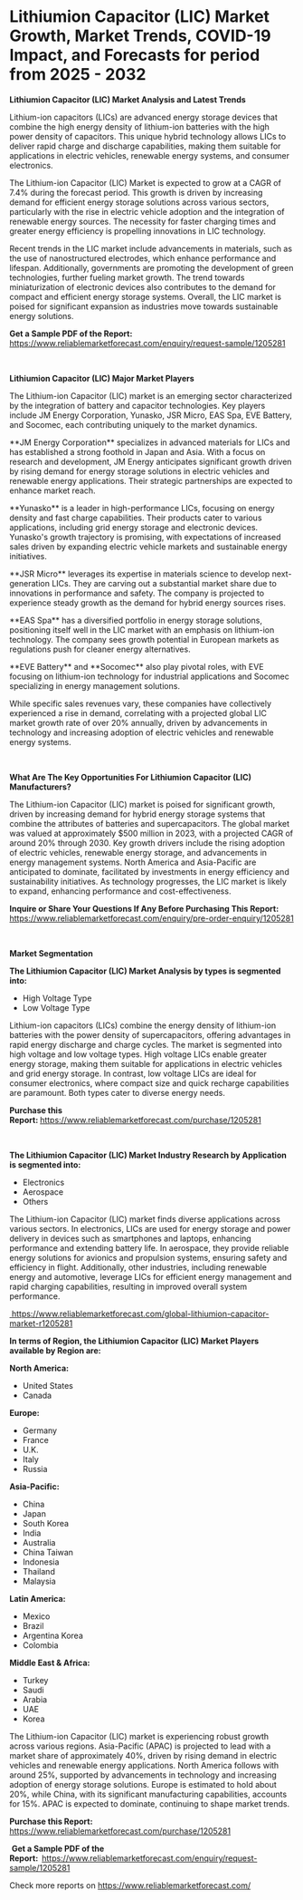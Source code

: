 <p><h1>Lithiumion Capacitor (LIC) Market Growth, Market Trends, COVID-19 Impact, and Forecasts for period from 2025 - 2032</h1></p><p><strong>Lithiumion Capacitor (LIC) Market Analysis and Latest Trends</strong></p>
<p><p>Lithium-ion capacitors (LICs) are advanced energy storage devices that combine the high energy density of lithium-ion batteries with the high power density of capacitors. This unique hybrid technology allows LICs to deliver rapid charge and discharge capabilities, making them suitable for applications in electric vehicles, renewable energy systems, and consumer electronics.</p><p>The Lithium-ion Capacitor (LIC) Market is expected to grow at a CAGR of 7.4% during the forecast period. This growth is driven by increasing demand for efficient energy storage solutions across various sectors, particularly with the rise in electric vehicle adoption and the integration of renewable energy sources. The necessity for faster charging times and greater energy efficiency is propelling innovations in LIC technology.</p><p>Recent trends in the LIC market include advancements in materials, such as the use of nanostructured electrodes, which enhance performance and lifespan. Additionally, governments are promoting the development of green technologies, further fueling market growth. The trend towards miniaturization of electronic devices also contributes to the demand for compact and efficient energy storage systems. Overall, the LIC market is poised for significant expansion as industries move towards sustainable energy solutions.</p></p>
<p><strong>Get a Sample PDF of the Report:&nbsp;</strong> <a href="https://www.reliablemarketforecast.com/enquiry/request-sample/1205281?utm_campaign=2999&utm_medium=2&utm_source=Github&utm_content=ia&utm_term=05032025&utm_id=lithiumion-capacitor-lic">https://www.reliablemarketforecast.com/enquiry/request-sample/1205281</a></p>
<p>&nbsp;</p>
<p><strong>Lithiumion Capacitor (LIC) Major Market Players</strong></p>
<p><p>The Lithium-ion Capacitor (LIC) market is an emerging sector characterized by the integration of battery and capacitor technologies. Key players include JM Energy Corporation, Yunasko, JSR Micro, EAS Spa, EVE Battery, and Socomec, each contributing uniquely to the market dynamics.</p><p>**JM Energy Corporation** specializes in advanced materials for LICs and has established a strong foothold in Japan and Asia. With a focus on research and development, JM Energy anticipates significant growth driven by rising demand for energy storage solutions in electric vehicles and renewable energy applications. Their strategic partnerships are expected to enhance market reach.</p><p>**Yunasko** is a leader in high-performance LICs, focusing on energy density and fast charge capabilities. Their products cater to various applications, including grid energy storage and electronic devices. Yunasko's growth trajectory is promising, with expectations of increased sales driven by expanding electric vehicle markets and sustainable energy initiatives.</p><p>**JSR Micro** leverages its expertise in materials science to develop next-generation LICs. They are carving out a substantial market share due to innovations in performance and safety. The company is projected to experience steady growth as the demand for hybrid energy sources rises.</p><p>**EAS Spa** has a diversified portfolio in energy storage solutions, positioning itself well in the LIC market with an emphasis on lithium-ion technology. The company sees growth potential in European markets as regulations push for cleaner energy alternatives.</p><p>**EVE Battery** and **Socomec** also play pivotal roles, with EVE focusing on lithium-ion technology for industrial applications and Socomec specializing in energy management solutions.</p><p>While specific sales revenues vary, these companies have collectively experienced a rise in demand, correlating with a projected global LIC market growth rate of over 20% annually, driven by advancements in technology and increasing adoption of electric vehicles and renewable energy systems.</p></p>
<p>&nbsp;</p>
<p><strong>What Are The Key Opportunities For Lithiumion Capacitor (LIC) Manufacturers?</strong></p>
<p><p>The Lithium-ion Capacitor (LIC) market is poised for significant growth, driven by increasing demand for hybrid energy storage systems that combine the attributes of batteries and supercapacitors. The global market was valued at approximately $500 million in 2023, with a projected CAGR of around 20% through 2030. Key growth drivers include the rising adoption of electric vehicles, renewable energy storage, and advancements in energy management systems. North America and Asia-Pacific are anticipated to dominate, facilitated by investments in energy efficiency and sustainability initiatives. As technology progresses, the LIC market is likely to expand, enhancing performance and cost-effectiveness.</p></p>
<p><strong>Inquire or Share Your Questions If Any Before Purchasing This Report:</strong> <a href="https://www.reliablemarketforecast.com/enquiry/pre-order-enquiry/1205281?utm_campaign=2999&utm_medium=2&utm_source=Github&utm_content=ia&utm_term=05032025&utm_id=lithiumion-capacitor-lic">https://www.reliablemarketforecast.com/enquiry/pre-order-enquiry/1205281</a></p>
<p>&nbsp;</p>
<p><strong>Market Segmentation</strong></p>
<p><strong>The Lithiumion Capacitor (LIC) Market Analysis by types is segmented into:</strong></p>
<p><ul><li>High Voltage Type</li><li>Low Voltage Type</li></ul></p>
<p><p>Lithium-ion capacitors (LICs) combine the energy density of lithium-ion batteries with the power density of supercapacitors, offering advantages in rapid energy discharge and charge cycles. The market is segmented into high voltage and low voltage types. High voltage LICs enable greater energy storage, making them suitable for applications in electric vehicles and grid energy storage. In contrast, low voltage LICs are ideal for consumer electronics, where compact size and quick recharge capabilities are paramount. Both types cater to diverse energy needs.</p></p>
<p><strong>Purchase this Report:&nbsp;</strong><a href="https://www.reliablemarketforecast.com/purchase/1205281?utm_campaign=2999&utm_medium=2&utm_source=Github&utm_content=ia&utm_term=05032025&utm_id=lithiumion-capacitor-lic">https://www.reliablemarketforecast.com/purchase/1205281</a></p>
<p>&nbsp;</p>
<p><strong>The Lithiumion Capacitor (LIC) Market Industry Research by Application is segmented into:</strong></p>
<p><ul><li>Electronics</li><li>Aerospace</li><li>Others</li></ul></p>
<p><p>The Lithium-ion Capacitor (LIC) market finds diverse applications across various sectors. In electronics, LICs are used for energy storage and power delivery in devices such as smartphones and laptops, enhancing performance and extending battery life. In aerospace, they provide reliable energy solutions for avionics and propulsion systems, ensuring safety and efficiency in flight. Additionally, other industries, including renewable energy and automotive, leverage LICs for efficient energy management and rapid charging capabilities, resulting in improved overall system performance.</p></p>
<p><a href="https://www.reliablemarketforecast.com/global-lithiumion-capacitor-market-r1205281?utm_campaign=2999&utm_medium=2&utm_source=Github&utm_content=ia&utm_term=05032025&utm_id=lithiumion-capacitor-lic">&nbsp;https://www.reliablemarketforecast.com/global-lithiumion-capacitor-market-r1205281</a></p>
<p><strong>In terms of Region, the Lithiumion Capacitor (LIC) Market Players available by Region are:</strong></p>
<p>
    <p> <strong> North America: </strong>
        <ul>
            <li>United States</li>
            <li>Canada</li>
        </ul>
        </p> 
    <p> <strong> Europe: </strong>
        <ul>
            <li>Germany</li>
            <li>France</li>
            <li>U.K.</li>
            <li>Italy</li>
            <li>Russia</li>
        </ul>
        </p> 
    <p> <strong> Asia-Pacific: </strong>
        <ul>
            <li>China</li>
            <li>Japan</li>
            <li>South Korea</li>
            <li>India</li>
            <li>Australia</li>
            <li>China Taiwan</li>
            <li>Indonesia</li>
            <li>Thailand</li>
            <li>Malaysia</li>
        </ul>
        </p> 
    <p> <strong> Latin America: </strong>
        <ul>
            <li>Mexico</li>
            <li>Brazil</li>
            <li>Argentina Korea</li>
            <li>Colombia</li>
        </ul>
        </p> 
    <p> <strong> Middle East & Africa: </strong>
        <ul>
            <li>Turkey</li>
            <li>Saudi</li>
            <li>Arabia</li>
            <li>UAE</li>
            <li>Korea</li>
        </ul>
    </p>
    </p>
<p><p>The Lithium-ion Capacitor (LIC) market is experiencing robust growth across various regions. Asia-Pacific (APAC) is projected to lead with a market share of approximately 40%, driven by rising demand in electric vehicles and renewable energy applications. North America follows with around 25%, supported by advancements in technology and increasing adoption of energy storage solutions. Europe is estimated to hold about 20%, while China, with its significant manufacturing capabilities, accounts for 15%. APAC is expected to dominate, continuing to shape market trends.</p></p>
<p><strong>Purchase this Report: </strong><a href="https://www.reliablemarketforecast.com/purchase/1205281?utm_campaign=2999&utm_medium=2&utm_source=Github&utm_content=ia&utm_term=05032025&utm_id=lithiumion-capacitor-lic">https://www.reliablemarketforecast.com/purchase/1205281</a></p>
<p>&nbsp;<strong>Get a Sample PDF of the Report:&nbsp;&nbsp;</strong><a href="https://www.reliablemarketforecast.com/enquiry/request-sample/1205281?utm_campaign=2999&utm_medium=2&utm_source=Github&utm_content=ia&utm_term=05032025&utm_id=lithiumion-capacitor-lic">https://www.reliablemarketforecast.com/enquiry/request-sample/1205281</a></p>
<p><strong></strong></p>
<p>Check more reports on <a href="https://www.reliablemarketforecast.com/?utm_campaign=2999&utm_medium=2&utm_source=Github&utm_content=ia&utm_term=05032025&utm_id=lithiumion-capacitor-lic">https://www.reliablemarketforecast.com/</a></p>